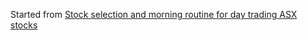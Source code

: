 Started from [Stock selection and morning routine for day trading ASX stocks](https://www.youtube.com/watch?v=j1G_k8frbLk)
